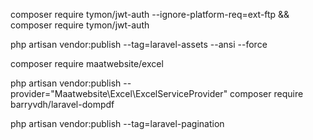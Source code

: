 
composer require tymon/jwt-auth --ignore-platform-req=ext-ftp
&&
composer require tymon/jwt-auth

php artisan vendor:publish --tag=laravel-assets --ansi --force

composer require maatwebsite/excel

php artisan vendor:publish --provider="Maatwebsite\Excel\ExcelServiceProvider"
composer require barryvdh/laravel-dompdf

php artisan vendor:publish --tag=laravel-pagination

